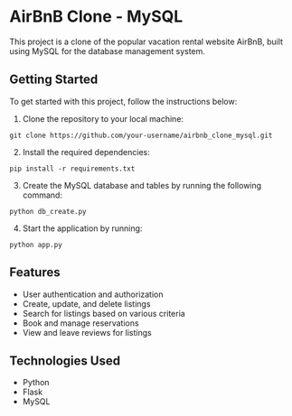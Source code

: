 # AirBnB Clone - MySQL

This project is a clone of the popular vacation rental website AirBnB, built using MySQL for the database management system.

## Getting Started

To get started with this project, follow the instructions below:

1. Clone the repository to your local machine:
```
git clone https://github.com/your-username/airbnb_clone_mysql.git
```

2. Install the required dependencies:
```
pip install -r requirements.txt
```

3. Create the MySQL database and tables by running the following command:
```
python db_create.py
```

4. Start the application by running:
```
python app.py
```

## Features

- User authentication and authorization
- Create, update, and delete listings
- Search for listings based on various criteria
- Book and manage reservations
- View and leave reviews for listings

## Technologies Used

- Python
- Flask
- MySQL

